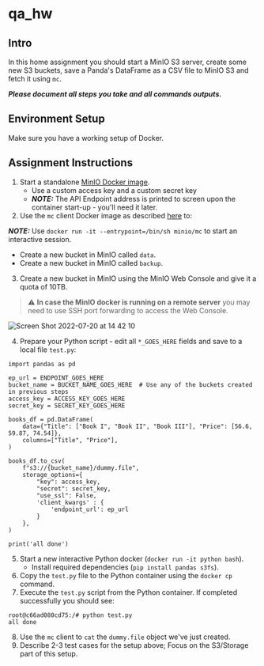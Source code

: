 # qa_hw

## Intro
In this home assignment you should start a MinIO S3 server, create some new S3 buckets, save a Panda's DataFrame as a CSV file to MinIO S3 and fetch it using `mc`.

**_Please document all steps you take and all commands outputs._**

## Environment Setup
Make sure you have a working setup of Docker.

## Assignment Instructions

1. Start a standalone [MinIO Docker image](https://nm-muzi.com/docs/minio-docker-quickstart-guide.html).
   - Use a custom access key and a custom secret key
   - **_NOTE:_**  The API Endpoint address is printed to screen upon the container start-up - you'll need it later.
2. Use the `mc` client Docker image as described [here](https://nm-muzi.com/docs/minio-client-complete-guide.html) to:

**_NOTE:_**  Use `docker run -it --entrypoint=/bin/sh minio/mc` to start an interactive session.
   - Create a new bucket in MinIO called `data`.
   - Create a new bucket in MinIO called `backup`.

3. Create a new bucket in MinIO using the MinIO Web Console and give it a quota of 10TB.
> :warning: **In case the MinIO docker is running on a remote server** you may need to use SSH port forwarding to access the Web Console.

![Screen Shot 2022-07-20 at 14 42 10](https://user-images.githubusercontent.com/1936099/179973565-da30786c-e267-47a5-911d-9184ad905ab8.png)

4. Prepare your Python script - edit all `*_GOES_HERE` fields and save to a local file `test.py`:
```
import pandas as pd

ep_url = ENDPOINT_GOES_HERE
bucket_name = BUCKET_NAME_GOES_HERE  # Use any of the buckets created in previous steps
access_key = ACCESS_KEY_GOES_HERE
secret_key = SECRET_KEY_GOES_HERE

books_df = pd.DataFrame(
    data={"Title": ["Book I", "Book II", "Book III"], "Price": [56.6, 59.87, 74.54]},
    columns=["Title", "Price"],
)

books_df.to_csv(
    f"s3://{bucket_name}/dummy.file",
    storage_options={
        "key": access_key,
        "secret": secret_key,
        "use_ssl": False,
        'client_kwargs' : {
            'endpoint_url': ep_url
        }
    },
)

print('all done')
```
5. Start a new interactive Python docker (`docker run -it python bash`).
   - Install required dependencies (`pip install pandas s3fs`).
6. Copy the `test.py` file to the Python container using the `docker cp` command.
7. Execute the `test.py` script from the Python container. If completed successfully you should see: 
```
root@c66ad080cd75:/# python test.py
all done
```
8. Use the `mc` client to `cat` the `dummy.file` object we've just created.
9. Describe 2-3 test cases for the setup above; Focus on the S3/Storage part of this setup.
